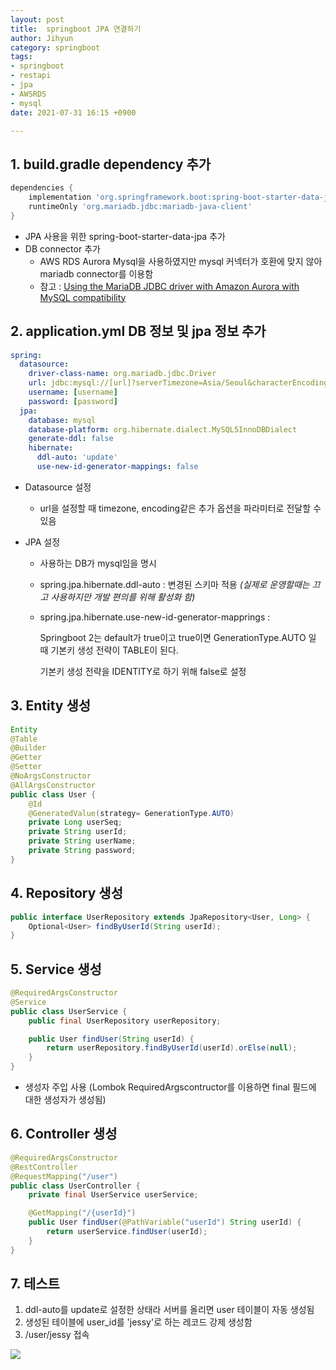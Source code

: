 ```yaml
---
layout: post
title:  springboot JPA 연결하기
author: Jihyun
category: springboot
tags:
- springboot
- restapi
- jpa
- AWSRDS
- mysql
date: 2021-07-31 16:15 +0900

---
```




## 1. build.gradle dependency 추가

```groovy
dependencies {
    implementation 'org.springframework.boot:spring-boot-starter-data-jpa'
    runtimeOnly 'org.mariadb.jdbc:mariadb-java-client'
}
```

- JPA 사용을 위한 spring-boot-starter-data-jpa 추가
- DB connector 추가
  - AWS RDS Aurora Mysql을 사용하였지만 mysql 커넥터가 호환에 맞지 않아 mariadb connector를 이용함
  - 참고 : [Using the MariaDB JDBC driver with Amazon Aurora with MySQL compatibility](https://aws.amazon.com/ko/blogs/database/using-the-mariadb-jdbc-driver-with-amazon-aurora-with-mysql-compatibility/)



## 2. application.yml DB 정보 및 jpa 정보 추가

```yaml
spring:
  datasource:
    driver-class-name: org.mariadb.jdbc.Driver
    url: jdbc:mysql://[url]?serverTimezone=Asia/Seoul&characterEncoding=UTF-8
    username: [username]
    password: [password]
  jpa:
    database: mysql
    database-platform: org.hibernate.dialect.MySQL5InnoDBDialect
    generate-ddl: false
    hibernate:
      ddl-auto: 'update'
      use-new-id-generator-mappings: false
```

- Datasource 설정

  - url을 설정할 때 timezone, encoding같은 추가 옵션을 파라미터로 전달할 수 있음

- JPA 설정

  - 사용하는 DB가 mysql임을 명시

  - spring.jpa.hibernate.ddl-auto : 변경된 스키마 적용 *(실제로 운영할때는 끄고 사용하지만 개발 편의를 위해 활성화 함)*

  - spring.jpa.hibernate.use-new-id-generator-mapprings : 

    Springboot 2는 default가 true이고 true이면 GenerationType.AUTO 일 때 기본키 생성 전략이 TABLE이 된다.

    기본키 생성 전략을 IDENTITY로 하기 위해 false로 설정



## 3. Entity 생성

```java
Entity
@Table
@Builder
@Getter
@Setter
@NoArgsConstructor
@AllArgsConstructor
public class User {
    @Id
    @GeneratedValue(strategy= GenerationType.AUTO)
    private Long userSeq;
    private String userId;
    private String userName;
    private String password;
}
```



## 4. Repository 생성

```java
public interface UserRepository extends JpaRepository<User, Long> {
    Optional<User> findByUserId(String userId);
}
```



## 5. Service 생성

```java
@RequiredArgsConstructor
@Service
public class UserService {
    public final UserRepository userRepository;

    public User findUser(String userId) {
        return userRepository.findByUserId(userId).orElse(null);
    }
}
```

- 생성자 주입 사용 (Lombok RequiredArgscontructor를 이용하면 final 필드에 대한 생성자가 생성됨)



## 6. Controller 생성

```java
@RequiredArgsConstructor
@RestController
@RequestMapping("/user")
public class UserController {
    private final UserService userService;

    @GetMapping("/{userId}")
    public User findUser(@PathVariable("userId") String userId) {
        return userService.findUser(userId);
    }
}
```



## 7. 테스트

1) ddl-auto를 update로 설정한 상태라 서버를 올리면 user 테이블이 자동 생성됨
2) 생성된 테이블에 user_id를 'jessy'로 하는 레코드 강제 생성함
3) /user/jessy 접속

![](https://jihyun416.github.io/assets/springboot_1_7.png)